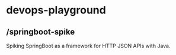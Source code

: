 # devops-playground

## /springboot-spike

Spiking SpringBoot as a framework for HTTP JSON APIs with Java.
